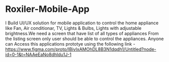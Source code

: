 # Roxiler-Mobile-App
I Build UI/UX solution for mobile application to control the home appliance like Fan, Air conditionar, TV, Lights &amp; Bulbs, Lights with adjustable brightness.We need a screen that have list of all types of appliances From the listing screen only user should be able to control the appliances. 
Anyone can Access this applications prototye using the following link - https://www.figma.com/proto/IBivIxAMOhDL8B3N1dqdh1/Untitled?node-id=0-1&t=NAAeEaNo8dhldu1J-1
